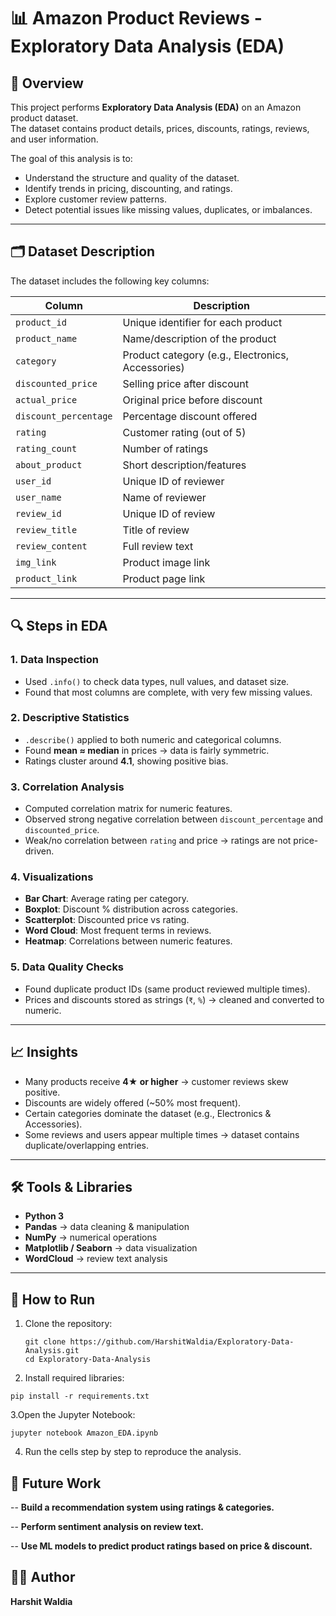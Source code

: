 # 📊 Amazon Product Reviews - Exploratory Data Analysis (EDA)

## 📌 Overview
This project performs **Exploratory Data Analysis (EDA)** on an Amazon product dataset.  
The dataset contains product details, prices, discounts, ratings, reviews, and user information.  

The goal of this analysis is to:
- Understand the structure and quality of the dataset.  
- Identify trends in pricing, discounting, and ratings.  
- Explore customer review patterns.  
- Detect potential issues like missing values, duplicates, or imbalances.  

---

## 🗂️ Dataset Description
The dataset includes the following key columns:

| Column | Description |
|--------|-------------|
| `product_id` | Unique identifier for each product |
| `product_name` | Name/description of the product |
| `category` | Product category (e.g., Electronics, Accessories) |
| `discounted_price` | Selling price after discount |
| `actual_price` | Original price before discount |
| `discount_percentage` | Percentage discount offered |
| `rating` | Customer rating (out of 5) |
| `rating_count` | Number of ratings |
| `about_product` | Short description/features |
| `user_id` | Unique ID of reviewer |
| `user_name` | Name of reviewer |
| `review_id` | Unique ID of review |
| `review_title` | Title of review |
| `review_content` | Full review text |
| `img_link` | Product image link |
| `product_link` | Product page link |

---

## 🔍 Steps in EDA
### 1. **Data Inspection**
- Used `.info()` to check data types, null values, and dataset size.  
- Found that most columns are complete, with very few missing values.  

### 2. **Descriptive Statistics**
- `.describe()` applied to both numeric and categorical columns.  
- Found **mean ≈ median** in prices → data is fairly symmetric.  
- Ratings cluster around **4.1**, showing positive bias.  

### 3. **Correlation Analysis**
- Computed correlation matrix for numeric features.  
- Observed strong negative correlation between `discount_percentage` and `discounted_price`.  
- Weak/no correlation between `rating` and price → ratings are not price-driven.  

### 4. **Visualizations**
- **Bar Chart**: Average rating per category.  
- **Boxplot**: Discount % distribution across categories.  
- **Scatterplot**: Discounted price vs rating.  
- **Word Cloud**: Most frequent terms in reviews.  
- **Heatmap**: Correlations between numeric features.  

### 5. **Data Quality Checks**
- Found duplicate product IDs (same product reviewed multiple times).  
- Prices and discounts stored as strings (`₹`, `%`) → cleaned and converted to numeric.  

---

## 📈 Insights
- Many products receive **4★ or higher** → customer reviews skew positive.  
- Discounts are widely offered (~50% most frequent).  
- Certain categories dominate the dataset (e.g., Electronics & Accessories).  
- Some reviews and users appear multiple times → dataset contains duplicate/overlapping entries.  

---

## 🛠️ Tools & Libraries
- **Python 3**  
- **Pandas** → data cleaning & manipulation  
- **NumPy** → numerical operations  
- **Matplotlib / Seaborn** → data visualization  
- **WordCloud** → review text analysis  

---

## 📌 How to Run
1. Clone the repository:  
   ```
   git clone https://github.com/HarshitWaldia/Exploratory-Data-Analysis.git
   cd Exploratory-Data-Analysis
   ```
2. Install required libraries:
  ```
  pip install -r requirements.txt
  ```

3.Open the Jupyter Notebook:
  ```
  jupyter notebook Amazon_EDA.ipynb
  ```

4. Run the cells step by step to reproduce the analysis.

## 🚀 Future Work

-- **Build a recommendation system using ratings & categories.**

-- **Perform sentiment analysis on review text.**

-- **Use ML models to predict product ratings based on price & discount.**

## 👨‍💻 Author

**Harshit Waldia**
